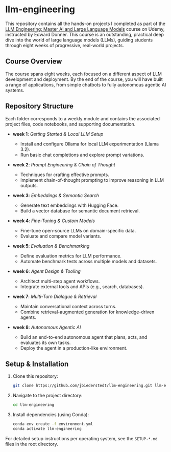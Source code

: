 # llm-engineering

This repository contains all the hands-on projects I completed as part of the [LLM Engineering: Master AI and Large Language Models](https://www.udemy.com/course/llm-engineering-master-ai-and-large-language-models/) course on Udemy, instructed by Edward Donner. This course is an outstanding, practical deep dive into the world of large language models (LLMs), guiding students through eight weeks of progressive, real-world projects.

## Course Overview

The course spans eight weeks, each focused on a different aspect of LLM development and deployment. By the end of the course, you will have built a range of applications, from simple chatbots to fully autonomous agentic AI systems.

## Repository Structure

Each folder corresponds to a weekly module and contains the associated project files, code notebooks, and supporting documentation.

- **week 1**: _Getting Started & Local LLM Setup_

  - Install and configure Ollama for local LLM experimentation (Llama 3.2).
  - Run basic chat completions and explore prompt variations.

- **week 2**: _Prompt Engineering & Chain of Thought_

  - Techniques for crafting effective prompts.
  - Implement chain-of-thought prompting to improve reasoning in LLM outputs.

- **week 3**: _Embeddings & Semantic Search_

  - Generate text embeddings with Hugging Face.
  - Build a vector database for semantic document retrieval.

- **week 4**: _Fine-Tuning & Custom Models_

  - Fine-tune open-source LLMs on domain-specific data.
  - Evaluate and compare model variants.

- **week 5**: _Evaluation & Benchmarking_

  - Define evaluation metrics for LLM performance.
  - Automate benchmark tests across multiple models and datasets.

- **week 6**: _Agent Design & Tooling_

  - Architect multi-step agent workflows.
  - Integrate external tools and APIs (e.g., search, databases).

- **week 7**: _Multi-Turn Dialogue & Retrieval_

  - Maintain conversational context across turns.
  - Combine retrieval-augmented generation for knowledge-driven agents.

- **week 8**: _Autonomous Agentic AI_

  - Build an end-to-end autonomous agent that plans, acts, and evaluates its own tasks.
  - Deploy the agent in a production-like environment.

## Setup & Installation

1. Clone this repository:

   ```bash
   git clone https://github.com/jbiederstedt/llm-engineering.git llm-engineering
   ```

2. Navigate to the project directory:

   ```bash
   cd llm-engineering
   ```

3. Install dependencies (using Conda):

   ```bash
   conda env create -f environment.yml
   conda activate llm-engineering
   ```

For detailed setup instructions per operating system, see the `SETUP-*.md` files in the root directory.
